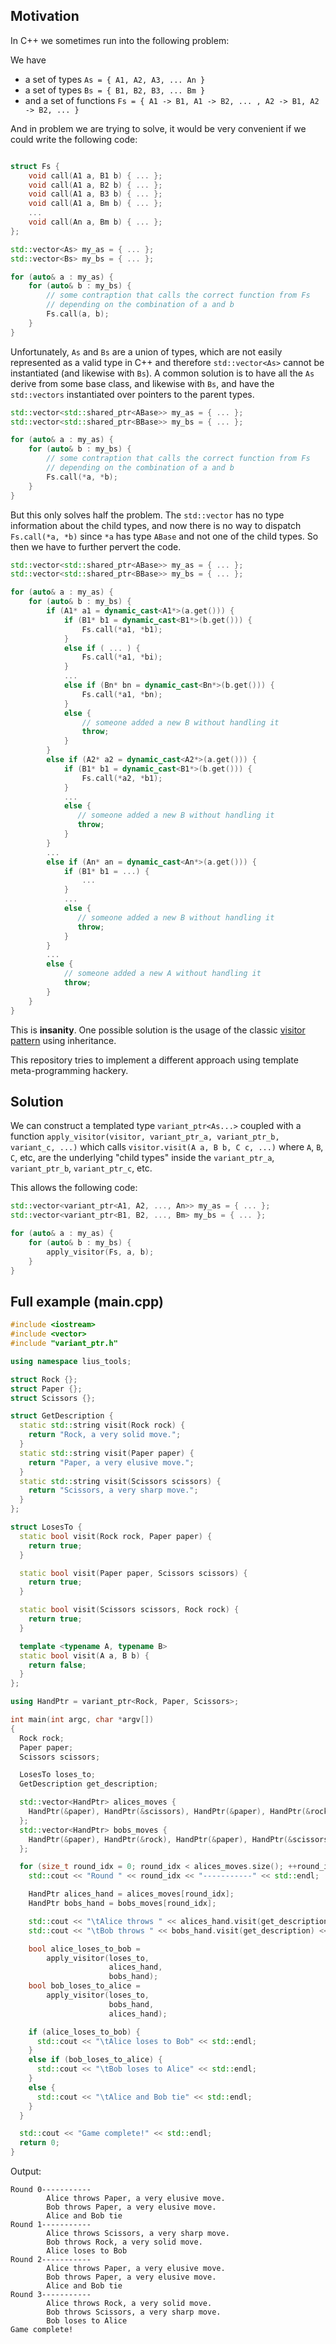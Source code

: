 Motivation
---------

In C++ we sometimes run into the following problem:

We have
- a set of types `As = { A1, A2, A3, ... An }`
- a set of types `Bs = { B1, B2, B3, ... Bm }`
- and a set of functions `Fs = { A1 -> B1, A1 -> B2, ... , A2 -> B1, A2 -> B2, ... }`

And in problem we are trying to solve, it would be very convenient if we could write the following code:

```c++

struct Fs {
    void call(A1 a, B1 b) { ... };
    void call(A1 a, B2 b) { ... };
    void call(A1 a, B3 b) { ... };
    void call(A1 a, Bm b) { ... };
    ...
    void call(An a, Bm b) { ... };
};

std::vector<As> my_as = { ... };
std::vector<Bs> my_bs = { ... };

for (auto& a : my_as) {
    for (auto& b : my_bs) {
        // some contraption that calls the correct function from Fs
        // depending on the combination of a and b
        Fs.call(a, b);
    }
}
```

Unfortunately, `As` and `Bs` are a union of types, which are not easily represented as a valid type in C++ and therefore `std::vector<As>` cannot be instantiated (and likewise with `Bs`). A common solution is to have all the `As` derive from some base class, and likewise with `Bs`, and have the `std::vectors` instantiated over pointers to the parent types.

```c++
std::vector<std::shared_ptr<ABase>> my_as = { ... };
std::vector<std::shared_ptr<BBase>> my_bs = { ... };

for (auto& a : my_as) {
    for (auto& b : my_bs) {
        // some contraption that calls the correct function from Fs
        // depending on the combination of a and b
        Fs.call(*a, *b);
    }
}
```

But this only solves half the problem. The `std::vector` has no type information about the child types, and now there is no way to dispatch `Fs.call(*a, *b)` since `*a` has type `ABase` and not one of the child types. So then we have to further pervert the code.
```c++
std::vector<std::shared_ptr<ABase>> my_as = { ... };
std::vector<std::shared_ptr<BBase>> my_bs = { ... };

for (auto& a : my_as) {
    for (auto& b : my_bs) {
        if (A1* a1 = dynamic_cast<A1*>(a.get())) {
            if (B1* b1 = dynamic_cast<B1*>(b.get())) {
                Fs.call(*a1, *b1);
            }
            else if ( ... ) {
                Fs.call(*a1, *bi);
            }
            ...
            else if (Bn* bn = dynamic_cast<Bn*>(b.get())) {
                Fs.call(*a1, *bn);
            }
            else {
                // someone added a new B without handling it
                throw;
            }
        }
        else if (A2* a2 = dynamic_cast<A2*>(a.get())) {
            if (B1* b1 = dynamic_cast<B1*>(b.get())) {
                Fs.call(*a2, *b1);
            }
            ...
            else {
               // someone added a new B without handling it
               throw;
            }
        }
        ...
        else if (An* an = dynamic_cast<An*>(a.get())) {
            if (B1* b1 = ...) {
    	        ...
            }
            ...
            else {
               // someone added a new B without handling it
               throw;
            }
    	}
        ...
        else {
            // someone added a new A without handling it
    	    throw;
        }
    }
}
```

This is **insanity**. One possible solution is the usage of the classic [visitor pattern](https://en.wikipedia.org/wiki/Double_dispatch#Double_dispatch_in_C++ "visitor pattern") using inheritance.

This repository tries to implement a different approach using template meta-programming hackery.

Solution
--------
We can construct a templated type `variant_ptr<As...>` coupled with a function `apply_visitor(visitor, variant_ptr_a, variant_ptr_b, variant_c, ...)` which calls `visitor.visit(A a, B b, C c, ...)` where `A`, `B`, `C`, etc, are the underlying "child types" inside the `variant_ptr_a`, `variant_ptr_b`, `variant_ptr_c`, etc.

This allows the following code:

```c++
std::vector<variant_ptr<A1, A2, ..., An>> my_as = { ... };
std::vector<variant_ptr<B1, B2, ..., Bm> my_bs = { ... };

for (auto& a : my_as) {
    for (auto& b : my_bs) {
        apply_visitor(Fs, a, b);
    }
}
```

Full example (main.cpp)
-------------

```c++
#include <iostream>
#include <vector>
#include "variant_ptr.h"

using namespace lius_tools;

struct Rock {};
struct Paper {};
struct Scissors {};

struct GetDescription {
  static std::string visit(Rock rock) {
    return "Rock, a very solid move.";
  }
  static std::string visit(Paper paper) {
    return "Paper, a very elusive move.";
  }
  static std::string visit(Scissors scissors) {
    return "Scissors, a very sharp move.";
  }
};

struct LosesTo {
  static bool visit(Rock rock, Paper paper) {
    return true;
  }

  static bool visit(Paper paper, Scissors scissors) {
    return true;
  }

  static bool visit(Scissors scissors, Rock rock) {
    return true;
  }

  template <typename A, typename B>
  static bool visit(A a, B b) {
    return false;
  }
};

using HandPtr = variant_ptr<Rock, Paper, Scissors>;

int main(int argc, char *argv[])
{
  Rock rock;
  Paper paper;
  Scissors scissors;

  LosesTo loses_to;
  GetDescription get_description;

  std::vector<HandPtr> alices_moves {
    HandPtr(&paper), HandPtr(&scissors), HandPtr(&paper), HandPtr(&rock)
  };
  std::vector<HandPtr> bobs_moves {
    HandPtr(&paper), HandPtr(&rock), HandPtr(&paper), HandPtr(&scissors)
  };

  for (size_t round_idx = 0; round_idx < alices_moves.size(); ++round_idx) {
    std::cout << "Round " << round_idx << "-----------" << std::endl;

    HandPtr alices_hand = alices_moves[round_idx];
    HandPtr bobs_hand = bobs_moves[round_idx];

    std::cout << "\tAlice throws " << alices_hand.visit(get_description) << std::endl;
    std::cout << "\tBob throws " << bobs_hand.visit(get_description) << std::endl;

    bool alice_loses_to_bob =
        apply_visitor(loses_to,
                      alices_hand,
                      bobs_hand);
    bool bob_loses_to_alice =
        apply_visitor(loses_to,
                      bobs_hand,
                      alices_hand);

    if (alice_loses_to_bob) {
      std::cout << "\tAlice loses to Bob" << std::endl;
    }
    else if (bob_loses_to_alice) {
      std::cout << "\tBob loses to Alice" << std::endl;
    }
    else {
      std::cout << "\tAlice and Bob tie" << std::endl;
    }
  }

  std::cout << "Game complete!" << std::endl;
  return 0;
}
```

Output:

```
Round 0-----------
        Alice throws Paper, a very elusive move.
        Bob throws Paper, a very elusive move.
        Alice and Bob tie
Round 1-----------
        Alice throws Scissors, a very sharp move.
        Bob throws Rock, a very solid move.
        Alice loses to Bob
Round 2-----------
        Alice throws Paper, a very elusive move.
        Bob throws Paper, a very elusive move.
        Alice and Bob tie
Round 3-----------
        Alice throws Rock, a very solid move.
        Bob throws Scissors, a very sharp move.
        Bob loses to Alice
Game complete!
```